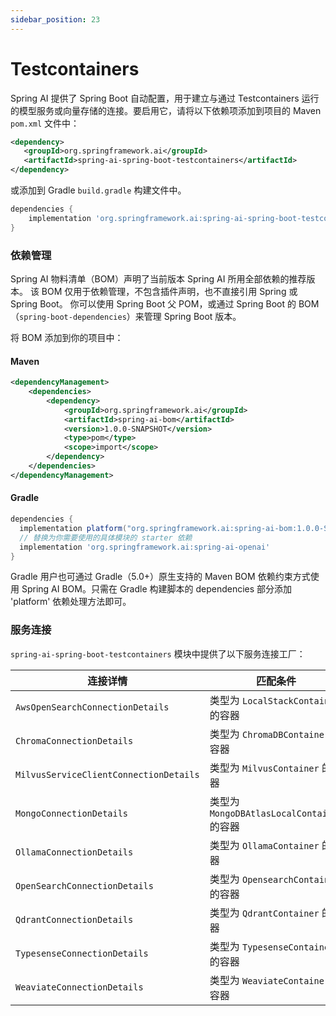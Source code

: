 ```yaml
---
sidebar_position: 23
---
```


# Testcontainers

Spring AI 提供了 Spring Boot 自动配置，用于建立与通过 Testcontainers 运行的模型服务或向量存储的连接。要启用它，请将以下依赖项添加到项目的 Maven `pom.xml` 文件中：

```xml
<dependency>
   <groupId>org.springframework.ai</groupId>
   <artifactId>spring-ai-spring-boot-testcontainers</artifactId>
</dependency>
```

或添加到 Gradle `build.gradle` 构建文件中。

```groovy
dependencies {
    implementation 'org.springframework.ai:spring-ai-spring-boot-testcontainers'
}
```

### 依赖管理

Spring AI 物料清单（BOM）声明了当前版本 Spring AI 所用全部依赖的推荐版本。 该 BOM 仅用于依赖管理，不包含插件声明，也不直接引用 Spring 或 Spring Boot。 你可以使用 Spring Boot 父 POM，或通过 Spring Boot 的 BOM（`spring-boot-dependencies`）来管理 Spring Boot 版本。

将 BOM 添加到你的项目中：

#### Maven

```xml
<dependencyManagement>
    <dependencies>
        <dependency>
            <groupId>org.springframework.ai</groupId>
            <artifactId>spring-ai-bom</artifactId>
            <version>1.0.0-SNAPSHOT</version>
            <type>pom</type>
            <scope>import</scope>
        </dependency>
    </dependencies>
</dependencyManagement>
```

#### Gradle

```groovy
dependencies {
  implementation platform("org.springframework.ai:spring-ai-bom:1.0.0-SNAPSHOT")
  // 替换为你需要使用的具体模块的 starter 依赖
  implementation 'org.springframework.ai:spring-ai-openai'
}
```

Gradle 用户也可通过 Gradle（5.0+）原生支持的 Maven BOM 依赖约束方式使用 Spring AI BOM。只需在 Gradle 构建脚本的 dependencies 部分添加 'platform' 依赖处理方法即可。

### 服务连接

`spring-ai-spring-boot-testcontainers` 模块中提供了以下服务连接工厂：

| 连接详情                                   | 	匹配条件                                 |
|----------------------------------------|---------------------------------------|
| `AwsOpenSearchConnectionDetails`       | 类型为 `LocalStackContainer` 的容器         |
| `ChromaConnectionDetails`              | 类型为 `ChromaDBContainer` 的容器           |
| `MilvusServiceClientConnectionDetails` | 类型为 `MilvusContainer` 的容器             |
| `MongoConnectionDetails`               | 类型为 `MongoDBAtlasLocalContainer` 的容器  |
| `OllamaConnectionDetails`              | 类型为 `OllamaContainer` 的容器             |
| `OpenSearchConnectionDetails`          | 类型为 `OpensearchContainer` 的容器         |
| `QdrantConnectionDetails`              | 类型为 `QdrantContainer` 的容器             |
| `TypesenseConnectionDetails`           | 类型为 `TypesenseContainer` 的容器          |
| `WeaviateConnectionDetails`            | 类型为 `WeaviateContainer` 的容器           |


